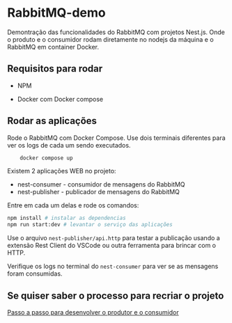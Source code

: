 # RabbitMQ-demo
Demontração das funcionalidades do RabbitMQ com projetos Nest.js. Onde o produto e o consumidor rodam diretamente no nodejs da máquina e o RabbitMQ em container Docker.

## Requisitos para rodar

- NPM

- Docker com Docker compose

## Rodar as aplicações

Rode o RabbitMQ com Docker Compose. Use dois terminais diferentes para ver os logs de cada um sendo executados.

```bash
    docker compose up
```


Existem 2 aplicações WEB no projeto:
 * nest-consumer - consumidor de mensagens do RabbitMQ
 * nest-publisher - publicador de mensagens do RabbitMQ

Entre em cada um delas e rode os comandos:

```bash
npm install # instalar as dependencias
npm run start:dev # levantar o serviço das aplicações
```


Use o arquivo `nest-publisher/api.http` para testar a publicação usando a extensão Rest Client do VSCode ou outra ferramenta para brincar com o HTTP.

Verifique os logs no terminal do `nest-consumer` para ver se as mensagens foram consumidas.

## Se quiser saber o processo para recriar o projeto

[Passo a passo para desenvolver o produtor e o consumidor](./passo_a_passo.md)